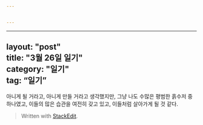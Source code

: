 ```yaml
---


---
```


<hr>
<h2 id="layout-posttitle-3월-26일-일기category-일기tag-일기">layout: "post"<br>
title: "3월 26일 일기"<br>
category: "일기"<br>
tag: “일기”</h2>
<p>아니게 될 거라고, 아니게 만들 거라고 생각했지만, 그냥 나도 수많은 평범한 흙수저 중 하나였고, 이들의 많은 습관을 여전히 갖고 있고, 이들처럼 살아가게 될 것 같다.</p>
<blockquote>
<p>Written with <a href="https://stackedit.io/">StackEdit</a>.</p>
</blockquote>


